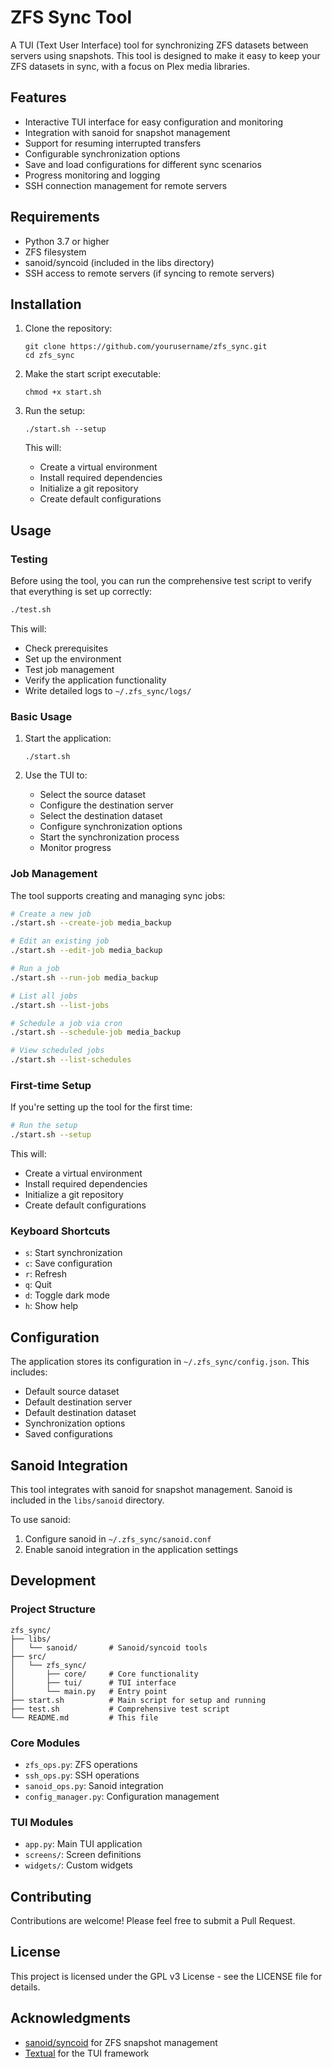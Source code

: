 # ZFS Sync Tool

A TUI (Text User Interface) tool for synchronizing ZFS datasets between servers using snapshots. This tool is designed to make it easy to keep your ZFS datasets in sync, with a focus on Plex media libraries.

## Features

- Interactive TUI interface for easy configuration and monitoring
- Integration with sanoid for snapshot management
- Support for resuming interrupted transfers
- Configurable synchronization options
- Save and load configurations for different sync scenarios
- Progress monitoring and logging
- SSH connection management for remote servers

## Requirements

- Python 3.7 or higher
- ZFS filesystem
- sanoid/syncoid (included in the libs directory)
- SSH access to remote servers (if syncing to remote servers)

## Installation

1. Clone the repository:
   ```
   git clone https://github.com/yourusername/zfs_sync.git
   cd zfs_sync
   ```

2. Make the start script executable:
   ```
   chmod +x start.sh
   ```

3. Run the setup:
   ```
   ./start.sh --setup
   ```

   This will:
   - Create a virtual environment
   - Install required dependencies
   - Initialize a git repository
   - Create default configurations

## Usage

### Testing

Before using the tool, you can run the comprehensive test script to verify that everything is set up correctly:

```bash
./test.sh
```

This will:
- Check prerequisites
- Set up the environment
- Test job management
- Verify the application functionality
- Write detailed logs to `~/.zfs_sync/logs/`

### Basic Usage

1. Start the application:
   ```
   ./start.sh
   ```

2. Use the TUI to:
   - Select the source dataset
   - Configure the destination server
   - Select the destination dataset
   - Configure synchronization options
   - Start the synchronization process
   - Monitor progress

### Job Management

The tool supports creating and managing sync jobs:

```bash
# Create a new job
./start.sh --create-job media_backup

# Edit an existing job
./start.sh --edit-job media_backup

# Run a job
./start.sh --run-job media_backup

# List all jobs
./start.sh --list-jobs

# Schedule a job via cron
./start.sh --schedule-job media_backup

# View scheduled jobs
./start.sh --list-schedules
```

### First-time Setup

If you're setting up the tool for the first time:

```bash
# Run the setup
./start.sh --setup
```

This will:
- Create a virtual environment
- Install required dependencies
- Initialize a git repository
- Create default configurations

### Keyboard Shortcuts

- `s`: Start synchronization
- `c`: Save configuration
- `r`: Refresh
- `q`: Quit
- `d`: Toggle dark mode
- `h`: Show help

## Configuration

The application stores its configuration in `~/.zfs_sync/config.json`. This includes:

- Default source dataset
- Default destination server
- Default destination dataset
- Synchronization options
- Saved configurations

## Sanoid Integration

This tool integrates with sanoid for snapshot management. Sanoid is included in the `libs/sanoid` directory.

To use sanoid:

1. Configure sanoid in `~/.zfs_sync/sanoid.conf`
2. Enable sanoid integration in the application settings

## Development

### Project Structure

```
zfs_sync/
├── libs/
│   └── sanoid/       # Sanoid/syncoid tools
├── src/
│   └── zfs_sync/
│       ├── core/     # Core functionality
│       ├── tui/      # TUI interface
│       └── main.py   # Entry point
├── start.sh          # Main script for setup and running
├── test.sh           # Comprehensive test script
└── README.md         # This file
```

### Core Modules

- `zfs_ops.py`: ZFS operations
- `ssh_ops.py`: SSH operations
- `sanoid_ops.py`: Sanoid integration
- `config_manager.py`: Configuration management

### TUI Modules

- `app.py`: Main TUI application
- `screens/`: Screen definitions
- `widgets/`: Custom widgets

## Contributing

Contributions are welcome! Please feel free to submit a Pull Request.

## License

This project is licensed under the GPL v3 License - see the LICENSE file for details.

## Acknowledgments

- [sanoid/syncoid](https://github.com/jimsalterjrs/sanoid) for ZFS snapshot management
- [Textual](https://github.com/Textualize/textual) for the TUI framework
